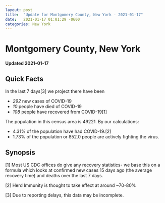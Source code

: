 ```yaml
---
layout: post
title:  "Update for Montgomery County, New York - 2021-01-17"
date:   2021-01-17 01:01:29 -0600
categories: New York
---
```


# Montgomery County, New York
#### Updated 2021-01-17

## Quick Facts

In the last 7 days[3] we project there have been
- *292* new cases of COVID-19
- *10* people have died of COVID-19
- *108* people have recovered from COVID-19[1]

The population in this census area is 49221. By our calculations:
- 4.31% of the population have had COVID-19.[2]
- 1.73% of the population or 852.0 people are actively fighting the virus.

## Synopsis




[1] Most US CDC offices do give any recovery statistics- we base this on a formula which looks at confirmed new cases
15 days ago (the average recovery time) and deaths over the last 7 days.

[2] Herd Immunity is thought to take effect at around ~70-80%

[3] Due to reporting delays, this data may be incomplete.
 
    